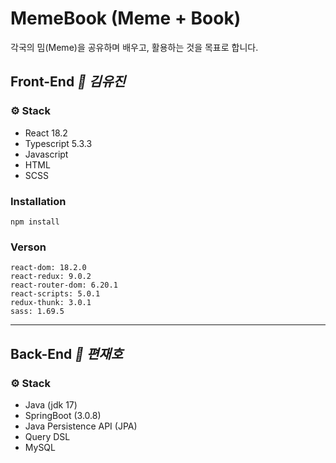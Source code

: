 # MemeBook (Meme + Book)

각국의 밈(Meme)을 공유하며 배우고, 활용하는 것을 목표로 합니다.



## Front-End *👩 김유진*

### ⚙️ Stack
- React 18.2
- Typescript 5.3.3
- Javascript
- HTML
- SCSS

### Installation
```
npm install
```

### Verson
```
react-dom: 18.2.0
react-redux: 9.0.2
react-router-dom: 6.20.1
react-scripts: 5.0.1
redux-thunk: 3.0.1
sass: 1.69.5
```

----



## Back-End *👨 편재호*

### ⚙️ Stack

- Java (jdk 17)
- SpringBoot (3.0.8)
- Java Persistence API (JPA)
- Query DSL
- MySQL
